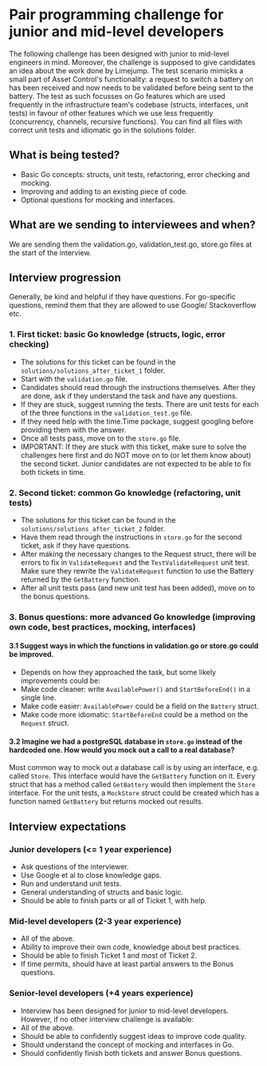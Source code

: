 # Pair programming challenge for junior and mid-level developers
The following challenge has been designed with junior to mid-level engineers in mind.
Moreover, the challenge is supposed to give candidates an idea about the work done by Limejump.
The test scenario mimicks a small part of Asset Control's functionality: a request to switch a battery on has been received and now needs to be validated before being sent to the battery.
The test as such focusses on Go features which are used frequently in the infrastructure team's codebase (structs, interfaces, unit tests) in favour of other features which we use less frequently (concurrency, channels, recursive functions).
You can find all files with correct unit tests and idiomatic go in the solutions folder.

## What is being tested?
- Basic Go concepts: structs, unit tests, refactoring, error checking and mocking.
- Improving and adding to an existing piece of code.
- Optional questions for mocking and interfaces.

## What are we sending to interviewees and when?
We are sending them the validation.go, validation_test.go, store.go files at the start of the interview.

## Interview progression
Generally, be kind and helpful if they have questions.
For go-specific questions, remind them that they are allowed to use Google/ Stackoverflow etc.

### 1. First ticket: basic Go knowledge (structs, logic, error checking)
- The solutions for this ticket can be found in the `solutions/solutions_after_ticket_1` folder.
- Start with the `validation.go` file.
- Candidates should read through the instructions themselves. After they are done, ask if they understand the task and have any questions.
- If they are stuck, suggest running the tests. There are unit tests for each of the three functions in the `validation_test.go` file.
- If they need help with the time.Time package, suggest googling before providing them with the answer.
- Once all tests pass, move on to the `store.go` file.
- IMPORTANT: If they are stuck with this ticket, make sure to solve the challenges here first and do NOT move on to (or let them know about) the second ticket. Junior candidates are not expected to be able to fix both tickets in time.

### 2. Second ticket: common Go knowledge (refactoring, unit tests)
- The solutions for this ticket can be found in the `solutions/solutions_after_ticket_2` folder.
- Have them read through the instructions in `store.go` for the second ticket, ask if they have questions.
- After making the necessary changes to the Request struct, there will be errors to fix in `ValidateRequest` and the `TestValidateRequest` unit test. Make sure they rewrite the `ValidateRequest` function to use the Battery returned by the `GetBattery` function.
- After all unit tests pass (and new unit test has been added), move on to the bonus questions.

### 3. Bonus questions: more advanced Go knowledge (improving own code, best practices, mocking, interfaces)

#### 3.1 Suggest ways in which the functions in validation.go or store.go could be improved.
- Depends on how they approached the task, but some likely improvements could be:
- Make code cleaner: write `AvailablePower()` and `StartBeforeEnd()` in a single line.
- Make code easier: `AvailablePower` could be a field on the `Battery` struct.
- Make code more idiomatic: `StartBeforeEnd` could be a method on the `Request` struct.

#### 3.2 Imagine we had a postgreSQL database in `store.go` instead of the hardcoded one. How would you mock out a call to a real database?
Most common way to mock out a database call is by using an interface, e.g. called `Store`. This interface would have the `GetBattery` function on it.
Every struct that has a method called `GetBattery` would then implement the `Store` interface.
For the unit tests, a `MockStore` struct could be created which has a function named `GetBattery` but returns mocked out results.

## Interview expectations
### Junior developers (<= 1 year experience)
- Ask questions of the interviewer.
- Use Google et al to close knowledge gaps.
- Run and understand unit tests.
- General understanding of structs and basic logic.
- Should be able to finish parts or all of Ticket 1, with help.

### Mid-level developers (2-3 year experience)
- All of the above.
- Ability to improve their own code, knowledge about best practices.
- Should be able to finish Ticket 1 and most of Ticket 2.
- If time permits, should have at least partial answers to the Bonus questions.

### Senior-level developers (+4 years experience)
- Interview has been designed for junior to mid-level developers. However, if no other interview challenge is available:
- All of the above.
- Should be able to confidently suggest ideas to improve code quality.
- Should understand the concept of mocking and interfaces in Go.
- Should confidently finish both tickets and answer Bonus questions.

